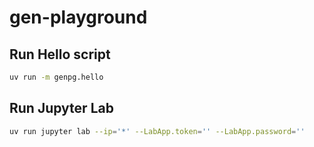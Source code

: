 # gen-playground

## Run Hello script

```sh
uv run -m genpg.hello
```

## Run Jupyter Lab

```sh
uv run jupyter lab --ip='*' --LabApp.token='' --LabApp.password=''
```
